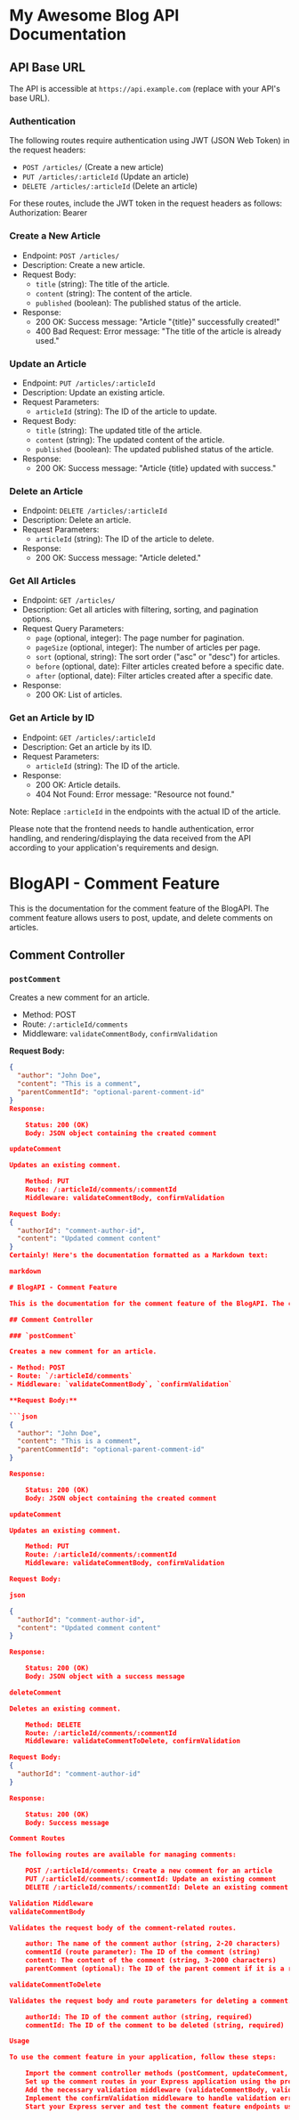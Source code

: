 # My Awesome Blog API Documentation

## API Base URL

The API is accessible at `https://api.example.com` (replace with your API's base URL).

### Authentication

The following routes require authentication using JWT (JSON Web Token) in the request headers:

- `POST /articles/` (Create a new article)
- `PUT /articles/:articleId` (Update an article)
- `DELETE /articles/:articleId` (Delete an article)

For these routes, include the JWT token in the request headers as follows:
Authorization: Bearer <token>

### Create a New Article

- Endpoint: `POST /articles/`
- Description: Create a new article.
- Request Body:
  - `title` (string): The title of the article.
  - `content` (string): The content of the article.
  - `published` (boolean): The published status of the article.
- Response:
  - 200 OK: Success message: "Article "{title}" successfully created!"
  - 400 Bad Request: Error message: "The title of the article is already used."

### Update an Article

- Endpoint: `PUT /articles/:articleId`
- Description: Update an existing article.
- Request Parameters:
  - `articleId` (string): The ID of the article to update.
- Request Body:
  - `title` (string): The updated title of the article.
  - `content` (string): The updated content of the article.
  - `published` (boolean): The updated published status of the article.
- Response:
  - 200 OK: Success message: "Article {title} updated with success."

### Delete an Article

- Endpoint: `DELETE /articles/:articleId`
- Description: Delete an article.
- Request Parameters:
  - `articleId` (string): The ID of the article to delete.
- Response:
  - 200 OK: Success message: "Article deleted."

### Get All Articles

- Endpoint: `GET /articles/`
- Description: Get all articles with filtering, sorting, and pagination options.
- Request Query Parameters:
  - `page` (optional, integer): The page number for pagination.
  - `pageSize` (optional, integer): The number of articles per page.
  - `sort` (optional, string): The sort order ("asc" or "desc") for articles.
  - `before` (optional, date): Filter articles created before a specific date.
  - `after` (optional, date): Filter articles created after a specific date.
- Response:
  - 200 OK: List of articles.

### Get an Article by ID

- Endpoint: `GET /articles/:articleId`
- Description: Get an article by its ID.
- Request Parameters:
  - `articleId` (string): The ID of the article.
- Response:
  - 200 OK: Article details.
  - 404 Not Found: Error message: "Resource not found."

Note: Replace `:articleId` in the endpoints with the actual ID of the article.

Please note that the frontend needs to handle authentication, error handling, and rendering/displaying the data received from the API according to your application's requirements and design.

# BlogAPI - Comment Feature

This is the documentation for the comment feature of the BlogAPI. The comment feature allows users to post, update, and delete comments on articles.

## Comment Controller

### `postComment`

Creates a new comment for an article.

- Method: POST
- Route: `/:articleId/comments`
- Middleware: `validateCommentBody`, `confirmValidation`

**Request Body:**

````json
{
  "author": "John Doe",
  "content": "This is a comment",
  "parentCommentId": "optional-parent-comment-id"
}
Response:

    Status: 200 (OK)
    Body: JSON object containing the created comment

updateComment

Updates an existing comment.

    Method: PUT
    Route: /:articleId/comments/:commentId
    Middleware: validateCommentBody, confirmValidation

Request Body:
{
  "authorId": "comment-author-id",
  "content": "Updated comment content"
}
Certainly! Here's the documentation formatted as a Markdown text:

markdown

# BlogAPI - Comment Feature

This is the documentation for the comment feature of the BlogAPI. The comment feature allows users to post, update, and delete comments on articles.

## Comment Controller

### `postComment`

Creates a new comment for an article.

- Method: POST
- Route: `/:articleId/comments`
- Middleware: `validateCommentBody`, `confirmValidation`

**Request Body:**

```json
{
  "author": "John Doe",
  "content": "This is a comment",
  "parentCommentId": "optional-parent-comment-id"
}

Response:

    Status: 200 (OK)
    Body: JSON object containing the created comment

updateComment

Updates an existing comment.

    Method: PUT
    Route: /:articleId/comments/:commentId
    Middleware: validateCommentBody, confirmValidation

Request Body:

json

{
  "authorId": "comment-author-id",
  "content": "Updated comment content"
}

Response:

    Status: 200 (OK)
    Body: JSON object with a success message

deleteComment

Deletes an existing comment.

    Method: DELETE
    Route: /:articleId/comments/:commentId
    Middleware: validateCommentToDelete, confirmValidation

Request Body:
{
  "authorId": "comment-author-id"
}

Response:

    Status: 200 (OK)
    Body: Success message

Comment Routes

The following routes are available for managing comments:

    POST /:articleId/comments: Create a new comment for an article
    PUT /:articleId/comments/:commentId: Update an existing comment
    DELETE /:articleId/comments/:commentId: Delete an existing comment

Validation Middleware
validateCommentBody

Validates the request body of the comment-related routes.

    author: The name of the comment author (string, 2-20 characters)
    commentId (route parameter): The ID of the comment (string)
    content: The content of the comment (string, 3-2000 characters)
    parentComment (optional): The ID of the parent comment if it is a reply (string)

validateCommentToDelete

Validates the request body and route parameters for deleting a comment.

    authorId: The ID of the comment author (string, required)
    commentId: The ID of the comment to be deleted (string, required)

Usage

To use the comment feature in your application, follow these steps:

    Import the comment controller methods (postComment, updateComment, deleteComment) into your Express application.
    Set up the comment routes in your Express application using the provided routes and corresponding controller methods.
    Add the necessary validation middleware (validateCommentBody, validateCommentToDelete) to ensure the request data is valid.
    Implement the confirmValidation middleware to handle validation errors.
    Start your Express server and test the comment feature endpoints using an API testing tool or client.
````
